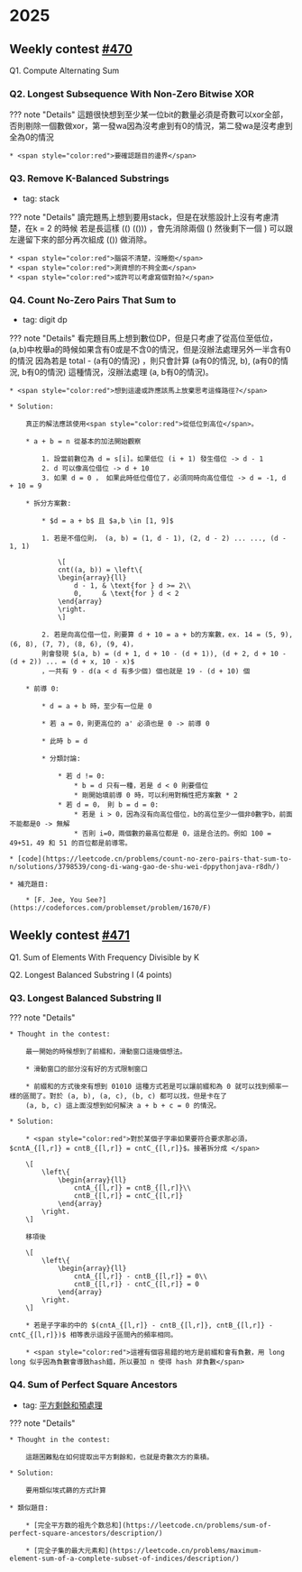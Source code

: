 # 2025

## Weekly contest [#470](https://leetcode.cn/discuss/post/3798458/di-470-chang-zhou-sai-by-leetcode-ne73/)

Q1. Compute Alternating Sum

### Q2. Longest Subsequence With Non-Zero Bitwise XOR

??? note "Details"
    這題很快想到至少某一位bit的數量必須是奇數可以xor全部，否則剔除一個數做xor，第一發wa因為沒考慮到有0的情況，第二發wa是沒考慮到全為0的情況

    * <span style="color:red">要確認題目的邊界</span>

### Q3. Remove K-Balanced Substrings

* tag: stack

??? note "Details"
    讀完題馬上想到要用stack，但是在狀態設計上沒有考慮清楚，在k = 2 的時候 若是長這樣 (() (())) ，會先消除兩個 () 然後剩下一個 )
    可以跟左邊留下來的部分再次組成 (()) 做消除。

    * <span style="color:red">腦袋不清楚，沒睡飽</span>
    * <span style="color:red">測資想的不夠全面</span>
    * <span style="color:red">或許可以考慮寫個對拍?</span>

### Q4. Count No-Zero Pairs That Sum to

* tag: digit dp

??? note "Details"
    看完題目馬上想到數位DP，但是只考慮了從高位至低位，(a,b)中枚舉a的時候如果含有0或是不含0的情況，但是沒辦法處理另外一半含有0的情況
    因為若是 total - (a有0的情況) ，則只會計算 (a有0的情況, b), (a有0的情況, b有0的情況) 這種情況，沒辦法處理 (a, b有0的情況)。

    * <span style="color:red">想到這邊或許應該馬上放棄思考這條路徑?</span>

    * Solution:

        真正的解法應該使用<span style="color:red">從低位到高位</span>。

        * a + b = n 從基本的加法開始觀察

            1. 設當前數位為 d = s[i]。如果低位 (i + 1) 發生借位 -> d - 1
            2. d 可以像高位借位 -> d + 10
            3. 如果 d = 0 ， 如果此時低位借位了，必須同時向高位借位 -> d = -1, d + 10 = 9

        * 拆分方案數:
            
            * $d = a + b$ 且 $a,b \in [1, 9]$

            1. 若是不借位則， (a, b) = (1, d - 1), (2, d - 2) ... ..., (d - 1, 1)

                \[
                cnt((a, b)) = \left\{ 
                \begin{array}{ll}
                    d - 1, & \text{for } d >= 2\\
                    0,     & \text{for } d < 2
                \end{array}
                \right.
                \]

            2. 若是向高位借一位，則要算 d + 10 = a + b的方案數，ex. 14 = (5, 9), (6, 8), (7, 7), (8, 6), (9, 4)，
            則會發現 $(a, b) = (d + 1, d + 10 - (d + 1)), (d + 2, d + 10 - (d + 2)) ... = (d + x, 10 - x)$
            ，一共有 9 - d(a < d 有多少個) 個也就是 19 - (d + 10) 個

        * 前導 0:

            * d = a + b 時，至少有一位是 0

            * 若 a = 0，則更高位的 a' 必須也是 0 -> 前導 0

            * 此時 b = d

            * 分類討論:

                * 若 d != 0:
                    * b = d 只有一種，若是 d < 0 則要借位
                    * 剛開始填前導 0 時，可以利用對稱性把方案數 * 2
                * 若 d = 0， 則 b = d = 0:
                    * 若是 i > 0，因為沒有向高位借位，b的高位至少一個非0數字b，前面不能都是0 -> 無解
                    * 否則 i=0，兩個數的最高位都是 0，這是合法的。例如 100 = 49+51，49 和 51 的百位都是前導零。
    
    * [code](https://leetcode.cn/problems/count-no-zero-pairs-that-sum-to-n/solutions/3798539/cong-di-wang-gao-de-shu-wei-dppythonjava-r8dh/)

    * 補充題目:

        * [F. Jee, You See?](https://codeforces.com/problemset/problem/1670/F)

## Weekly contest [#471](https://leetcode.cn/contest/weekly-contest-471/)

Q1. Sum of Elements With Frequency Divisible by K

Q2. Longest Balanced Substring I (4 points)

### Q3. Longest Balanced Substring II

??? note "Details"

    * Thought in the contest:

        最一開始的時候想到了前綴和，滑動窗口這幾個想法。
        
        * 滑動窗口的部分沒有好的方式限制窗口

        * 前綴和的方式後來有想到 01010 這種方式若是可以讓前綴和為 0 就可以找到頻率一樣的區間了。對於 (a, b), (a, c), (b, c) 都可以找，但是卡在了
        (a, b, c) 這上面沒想到如何解決 a + b + c = 0 的情況。

    * Solution:

        * <span style="color:red">對於某個子字串如果要符合要求那必須，$cntA_{[l,r]} = cntB_{[l,r]} = cntC_{[l,r]}$。接著拆分成 </span>

        \[
            \left\{ 
                \begin{array}{ll}
                    cntA_{[l,r]} = cntB_{[l,r]}\\
                    cntB_{[l,r]} = cntC_{[l,r]}
                \end{array}
            \right.
        \]

        移項後

        \[
            \left\{ 
                \begin{array}{ll}
                    cntA_{[l,r]} - cntB_{[l,r]} = 0\\
                    cntB_{[l,r]} - cntC_{[l,r]} = 0
                \end{array}
            \right.
        \]

        * 若是子字串的中的 $(cntA_{[l,r]} - cntB_{[l,r]}, cntB_{[l,r]} - cntC_{[l,r]})$ 相等表示這段子區間內的頻率相同。
        
        * <span style="color:red">這裡有個容易錯的地方是前綴和會有負數，用 long long 似乎因為負數會導致hash錯，所以要加 n 使得 hash 非負數</span>

### Q4. Sum of Perfect Square Ancestors

* tag: [平方剩餘和預處理](https://slipet.github.io/5lipet/math/number_theory/#_3)

??? note "Details"

    * Thought in the contest:

        這題困難點在如何提取出平方剩餘和，也就是奇數次方的乘積。

    * Solution:

        要用類似埃式篩的方式計算
    
    * 類似題目:

        * [完全平方数的祖先个数总和](https://leetcode.cn/problems/sum-of-perfect-square-ancestors/description/)

        * [完全子集的最大元素和](https://leetcode.cn/problems/maximum-element-sum-of-a-complete-subset-of-indices/description/)
